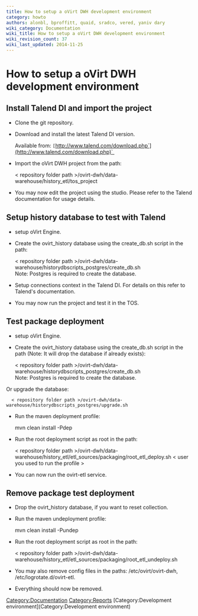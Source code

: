 ```yaml
---
title: How to setup a oVirt DWH development environment
category: howto
authors: alonbl, bproffitt, quaid, sradco, vered, yaniv dary
wiki_category: Documentation
wiki_title: How to setup a oVirt DWH development environment
wiki_revision_count: 37
wiki_last_updated: 2014-11-25
---
```


# How to setup a oVirt DWH development environment

## Install Talend DI and import the project

*   Clone the git repository.
*   Download and install the latest Talend DI version.

      Available from: `[`http://www.talend.com/download.php`](http://www.talend.com/download.php)` 

*   Import the oVirt DWH project from the path:

      < repository folder path >/ovirt-dwh/data-warehouse/history_etl/tos_project

*   You may now edit the project using the studio. Please refer to the Talend documentation for usage details.

## Setup history database to test with Talend

*   setup oVirt Engine.
*   Create the ovirt_history database using the create_db.sh script in the path:

      < repository folder path >/ovirt-dwh/data-warehouse/historydbscripts_postgres/create_db.sh
      Note: Postgres is required to create the database.

*   Setup connections context in the Talend DI. For details on this refer to Talend's documentation.
*   You may now run the project and test it in the TOS.

## Test package deployment

*   setup oVirt Engine.
*   Create the ovirt_history database using the create_db.sh script in the path (Note: It will drop the database if already exists):

      < repository folder path >/ovirt-dwh/data-warehouse/historydbscripts_postgres/create_db.sh
      Note: Postgres is required to create the database.

Or upgrade the database:

      < repository folder path >/ovirt-dwh/data-warehouse/historydbscripts_postgres/upgrade.sh

*   Run the maven deployment profile:

      mvn clean install -Pdep

*   Run the root deployment script as root in the path:

      < repository folder path >/ovirt-dwh/data-warehouse/history_etl/etl_sources/packaging/root_etl_deploy.sh < user you used to run the profile >

*   You can now run the ovirt-etl service.

## Remove package test deployment

*   Drop the ovirt_history database, if you want to reset collection.
*   Run the maven undeployment profile:

      mvn clean install -Pundep

*   Run the root deployment script as root in the path:

      < repository folder path >/ovirt-dwh/data-warehouse/history_etl/etl_sources/packaging/root_etl_undeploy.sh

*   You may also remove config files in the paths: /etc/ovirt/ovirt-dwh, /etc/logrotate.d/ovirt-etl.
*   Everything should now be removed.

<Category:Documentation> <Category:Reports> [Category:Development environment](Category:Development environment)
